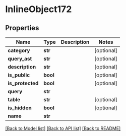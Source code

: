 # InlineObject172

## Properties
Name | Type | Description | Notes
------------ | ------------- | ------------- | -------------
**category** | **str** |  | [optional] 
**query_ast** | **str** |  | [optional] 
**description** | **str** |  | [optional] 
**is_public** | **bool** |  | [optional] 
**is_protected** | **bool** |  | [optional] 
**query** | **str** |  | 
**table** | **str** |  | [optional] 
**is_hidden** | **bool** |  | [optional] 
**name** | **str** |  | 

[[Back to Model list]](../README.md#documentation-for-models) [[Back to API list]](../README.md#documentation-for-api-endpoints) [[Back to README]](../README.md)


